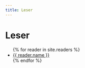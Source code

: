 ```yaml
---
title: Leser
---
```

<h1>Leser</h1>

<ul>
  {% for reader in site.readers %}
    <li>
      <a href="{{ reader.url }}">{{ reader.name }}</a>
    </li>
  {% endfor %}
</ul>